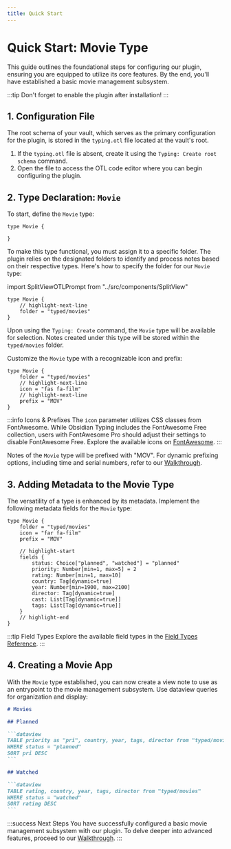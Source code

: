 ```yaml
---
title: Quick Start
---
```


# Quick Start: Movie Type

This guide outlines the foundational steps for configuring our plugin, ensuring you are equipped to utilize its core features.
By the end, you'll have established a basic movie management subsystem.

:::tip
Don't forget to enable the plugin after installation!
:::

## 1. Configuration File

The root schema of your vault, which serves as the primary configuration for the plugin, is stored in the `typing.otl` file located at the vault's root.

1. If the `typing.otl` file is absent, create it using the `Typing: Create root schema` command.
2. Open the file to access the OTL code editor where you can begin configuring the plugin.

## 2. Type Declaration: `Movie`

To start, define the `Movie` type:

```otl
type Movie {

}
```

To make this type functional, you must assign it to a specific folder.
The plugin relies on the designated folders to identify and process notes based on their respective types.
Here's how to specify the folder for our `Movie` type:

import SplitViewOTLPrompt from "../src/components/SplitView"

<SplitViewOTLPrompt group="movie" image="movie-prompt-1.png">

```otl
type Movie {
    // highlight-next-line
    folder = "typed/movies"
}
```

</SplitViewOTLPrompt>

Upon using the `Typing: Create` command, the `Movie` type will be available for selection.
Notes created under this type will be stored within the `typed/movies` folder.

Customize the `Movie` type with a recognizable icon and prefix:

<SplitViewOTLPrompt group="movie" image="movie-prompt-2.png">

```otl
type Movie {
    folder = "typed/movies"
    // highlight-next-line
    icon = "fas fa-film"
    // highlight-next-line
    prefix = "MOV"
}
```

</SplitViewOTLPrompt>

:::info Icons & Prefixes
The `icon` parameter utilizes CSS classes from FontAwesome. While Obsidian Typing includes the FontAwesome Free collection,
users with FontAwesome Pro should adjust their settings to disable FontAwesome Free.
Explore the available icons on [FontAwesome](https://fontawesome.com/search).
:::

Notes of the `Movie` type will be prefixed with "MOV". For dynamic prefixing options, including time and serial numbers,
refer to our [Walkthrough](./walkthrough.md).

## 3. Adding Metadata to the Movie Type

The versatility of a type is enhanced by its metadata. Implement the following metadata fields for the `Movie` type:

<SplitViewOTLPrompt group="movie" image="movie-prompt-3.png">

```otl
type Movie {
    folder = "typed/movies"
    icon = "far fa-film"
    prefix = "MOV"

    // highlight-start
    fields {
        status: Choice["planned", "watched"] = "planned"
        priority: Number[min=1, max=5] = 2
        rating: Number[min=1, max=10]
        country: Tag[dynamic=true]
        year: Number[min=1900, max=2100]
        director: Tag[dynamic=true]
        cast: List[Tag[dynamic=true]]
        tags: List[Tag[dynamic=true]]
    }
    // highlight-end
}
```

</SplitViewOTLPrompt>

:::tip Field Types
Explore the available field types in the [Field Types Reference](/docs/category/field-types).
:::

## 4. Creating a Movie App

With the `Movie` type established, you can now create a view note to use as an entrypoint to the movie management subsystem.
Use dataview queries for organization and display:

````md
# Movies

## Planned

```dataview
TABLE priority as "pri", country, year, tags, director from "typed/movies"
WHERE status = "planned"
SORT pri DESC
```

## Watched

```dataview
TABLE rating, country, year, tags, director from "typed/movies"
WHERE status = "watched"
SORT rating DESC
```
````

:::success Next Steps
You have successfully configured a basic movie management subsystem with our plugin.
To delve deeper into advanced features, proceed to our [Walkthrough](./walkthrough.md).
:::
